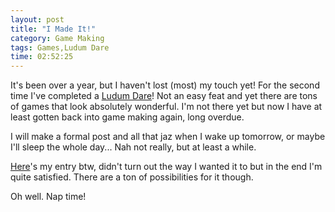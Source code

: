 ```yaml
---
layout: post
title: "I Made It!"
category: Game Making
tags: Games,Ludum Dare
time: 02:52:25
---
```

It's been over a year, but I haven't lost (most) my touch yet! For the second time I've completed a [Ludum Dare](http://www.ludumdare.com/)! Not an easy feat and yet there are tons of games that look absolutely wonderful. I'm not there yet but now I have at least gotten back into game making again, long overdue.

I will make a formal post and all that jaz when I wake up tomorrow, or maybe I'll sleep the whole day... Nah not really, but at least a while.

[Here](http://www.ludumdare.com/compo/ludum-dare-20/?action=preview&uid=1895)'s my entry btw, didn't turn out the way I wanted it to but in the end I'm quite satisfied. There are a ton of possibilities for it though.

Oh well. Nap time!

